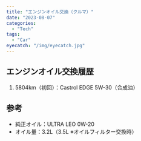 ```yaml
---
title: "エンジンオイル交換（クルマ）"
date: "2023-08-07"
categories:
  - "Tech"
tags:
  - "Car"
eyecatch: "/img/eyecatch.jpg"
---
```

## エンジンオイル交換履歴
1. 5804km（初回）：Castrol EDGE 5W-30（合成油）

## 参考
- 純正オイル：ULTRA LEO 0W-20
- オイル量：3.2L（3.5L ※オイルフィルター交換時）